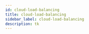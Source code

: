 ```yaml
---
id: cloud-load-balancing
title: cloud-load-balancing
sidebar_label: cloud-load-balancing
description: tk
---
```

